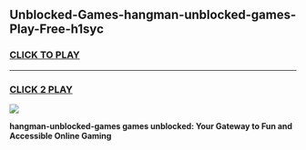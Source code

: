 
## Unblocked-Games-hangman-unblocked-games-Play-Free-h1syc
<h3>
<a href="https://premium76.site?title=hangman-unblocked-games&ref=23A">CLICK TO PLAY</a></h3>
<hr>

<h3>
<a href="https://premium76.site?title=hangman-unblocked-games&ref=23A">CLICK 2 PLAY</a>
  
</h3>

<a href="https://premium76.site?title=hangman-unblocked-games&ref=23A"><img src="https://clearcache.store/games.png"></a>


**hangman-unblocked-games games unblocked: Your Gateway to Fun and Accessible Online Gaming**
